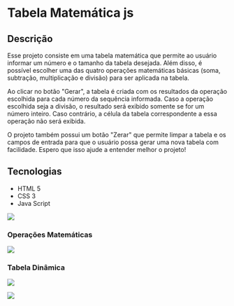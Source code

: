# Tabela Matemática js

## Descrição

Esse projeto consiste em uma tabela matemática que permite ao usuário informar um número e o tamanho da tabela desejada. Além disso, é possível escolher uma das quatro operações matemáticas básicas (soma, subtração, multiplicação e divisão) para ser aplicada na tabela.

Ao clicar no botão "Gerar", a tabela é criada com os resultados da operação escolhida para cada número da sequência informada. Caso a operação escolhida seja a divisão, o resultado será exibido somente se for um número inteiro. Caso contrário, a célula da tabela correspondente a essa operação não será exibida.

O projeto também possui um botão "Zerar" que permite limpar a tabela e os campos de entrada para que o usuário possa gerar uma nova tabela com facilidade. Espero que isso ajude a entender melhor o projeto!

## Tecnologias

- HTML 5
- CSS 3
- Java Script


![](https://i.postimg.cc/d1WmnFzp/tela1.jpg)

### Operações Matemáticas
![](https://i.postimg.cc/QxNHgPsG/tela2.jpg)

### Tabela Dinâmica
![](https://i.postimg.cc/D03Jry67/tela3.jpg)

![](https://i.postimg.cc/kXm0xxPk/tela4.jpg)
